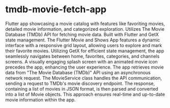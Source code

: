 # tmdb-movie-fetch-app
Flutter app showcasing a movie catalog with features like favoriting movies, detailed movie information, and categorized exploration. Utilizes The Movie Database (TMDb) API for fetching movie data. Built with Flutter and GetX state management.
The Flutter Movie and Shows App features a dynamic interface with a responsive grid layout, allowing users to explore and mark their favorite movies. Utilizing GetX for efficient state management, the app seamlessly navigates between home, favorites, categories, and channels screens. A visually engaging splash screen with an animated movie icon precedes the app, enhancing the user experience. The app retrieves movie data from "The Movie Database (TMDb)" API using an asynchronous network request. The MovieService class handles the API communication, sending a request to TMDb's movie discovery endpoint. The response, containing a list of movies in JSON format, is then parsed and converted into a list of Movie objects. This approach ensures real-time and up-to-date movie information within the app.
